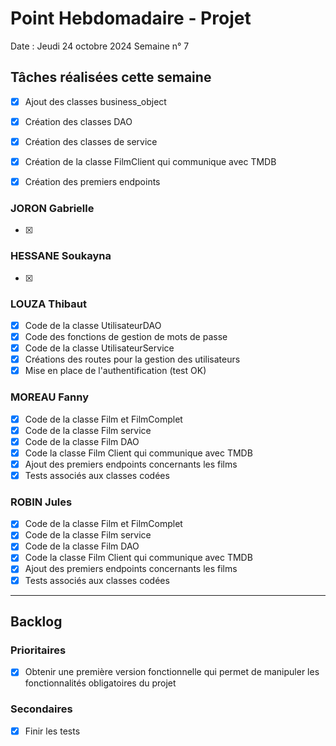 # Point Hebdomadaire - Projet

Date : Jeudi 24 octobre 2024
Semaine n° 7

## Tâches réalisées cette semaine
- [x] Ajout des classes business_object
- [x] Création des classes DAO
- [x] Création des classes de service 
- [x] Création de la classe FilmClient qui communique avec TMDB
- [x] Création des premiers endpoints


### JORON Gabrielle

- [x] 

### HESSANE Soukayna
- [x] 

### LOUZA Thibaut
- [x] Code de la classe UtilisateurDAO
- [x] Code des fonctions de gestion de mots de passe
- [x] Code de la classe UtilisateurService
- [x] Créations des routes pour la gestion des utilisateurs
- [x] Mise en place de l'authentification (test OK)

### MOREAU Fanny
- [x] Code de la classe Film et FilmComplet
- [x] Code de la classe Film service
- [x] Code de la classe Film DAO
- [x] Code la classe Film Client qui communique avec TMDB
- [x] Ajout des premiers endpoints concernants les films
- [x] Tests associés aux classes codées

### ROBIN Jules

- [x] Code de la classe Film et FilmComplet
- [x] Code de la classe Film service
- [x] Code de la classe Film DAO
- [x] Code la classe Film Client qui communique avec TMDB
- [x] Ajout des premiers endpoints concernants les films
- [x] Tests associés aux classes codées

---

## Backlog

### Prioritaires
- [x] Obtenir une première version fonctionnelle qui permet de manipuler les fonctionnalités obligatoires du projet 

### Secondaires
- [x] Finir les tests
